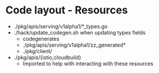 # Code layout - Resources

* ./pkg/apis/serving/v1alpha1/*_types.go
* ./hack/update_codegen.sh when updating types fields
  * codegenerates
  * ./pkg/apis/serving/v1alpha1/zz_generated*
  * ./pkg/client/ 
* ./pkg/apis/{istio,cloudbuild}
  * Imported to help with interacting with these resources
